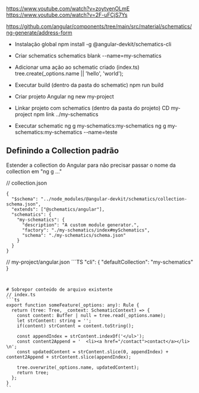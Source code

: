 https://www.youtube.com/watch?v=zoytvenOLmE
https://www.youtube.com/watch?v=2F-uFCjS7Ys

https://github.com/angular/components/tree/main/src/material/schematics/ng-generate/address-form


- Instalação global
    npm install -g @angular-devkit/schematics-cli
    
- Criar schematics
   schematics blank --name=my-schematics
   
- Adicionar uma ação ao schematic criado (index.ts)
   tree.create(_options.name || 'hello', 'world');
   
- Executar build (dentro da pasta do schematic)
    npm run build
    
- Criar projeto Angular
    ng new my-project
    
- Linkar projeto com schematics (dentro da pasta do projeto)
    CD my-project
    npm link ../my-schematics
    
- Executar schematic
    ng g my-schematics:my-schematics
    ng g my-schematics:my-schematics --name=teste
    

## Definindo a Collection padrão
Estender a collection do Angular para não precisar passar o nome da collection em "ng g ..."

// collection.json
```TS
{
  "$schema": "../node_modules/@angular-devkit/schematics/collection-schema.json",
  "extends": ["@schematics/angular"],
  "schematics": {
    "my-schematics": {
      "description": "A custom module generator.",
      "factory": "./my-schematics/index#mySchematics",
      "schema": "./my-schematics/schema.json"
    }
  }
}
```

// my-project/angular.json
´´´TS
"cli": {
  "defaultCollection": "my-schematics"
}
```


# Sobrepor conteúdo de arquivo existente
// index.ts
```ts
export function someFeature(_options: any): Rule {
  return (tree: Tree, _context: SchematicContext) => {
    const content: Buffer | null = tree.read(_options.name);
    let strContent: string = '';
    if(content) strContent = content.toString();

    const appendIndex = strContent.indexOf('</ul>');
    const content2Append = '  <li><a href="/contact">contact</a></li> \n';
    const updatedContent = strContent.slice(0, appendIndex) + content2Append + strContent.slice(appendIndex);

    tree.overwrite(_options.name, updatedContent);
    return tree;
  };
}
`` 

